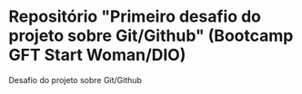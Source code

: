 # Repositório "Primeiro desafio do projeto sobre Git/Github" (Bootcamp GFT Start Woman/DIO)
Desafio do projeto sobre Git/Github
